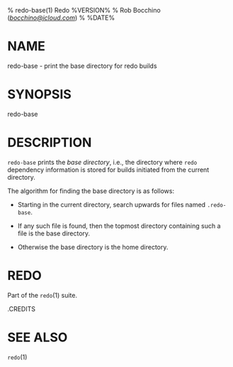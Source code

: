 % redo-base(1) Redo %VERSION%
% Rob Bocchino (*bocchino@icloud.com*)
% %DATE%

# NAME

redo-base - print the base directory for redo builds

# SYNOPSIS

redo-base


# DESCRIPTION

`redo-base` prints the *base directory*, i.e., the directory
where `redo` dependency information is stored for builds
initiated from the current directory.

The algorithm for finding the base directory is as follows:

- Starting in the current directory, search upwards for
  files named `.redo-base`.

- If any such file is found, then the topmost directory
  containing such a file is the base directory.

- Otherwise the base directory is the home directory.


# REDO

Part of the `redo`(1) suite.


.CREDITS


# SEE ALSO

`redo`(1)
